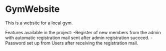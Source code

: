 # GymWebsite
This is a website for a local gym.

Features available in the project:
-Register of new members from the admin with automatic registration mail sent after admin registration succeed. 
-Password set up from Users after receiving the registration mail.


